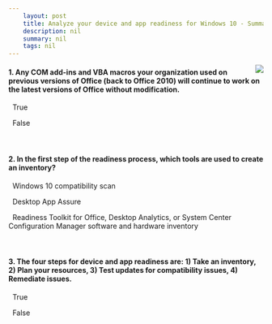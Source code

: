 ```yaml
---
    layout: post
    title: Analyze your device and app readiness for Windows 10 - Summary and knowledge check
    description: nil
    summary: nil
    tags: nil
---
```



 <a target="_blank" href="https://docs.microsoft.com/en-us/learn/modules/m365-modern-device-app/6-summary-and-knowledge-check/"><i class="fas fa-external-link-alt"></i> </a>
 <img align="right" src="https://docs.microsoft.com/en-us/learn/achievements/get-modern-device-and-app-readiness.svg">
####  1. Any COM add-ins and VBA macros your organization used on previous versions of Office (back to Office 2010) will continue to work on the latest versions of Office without modification.


<i class='fas fa-check-square' style='color: Dodgerblue;'></i> &nbsp;&nbsp;True

<i class='far fa-square'></i> &nbsp;&nbsp;False
<br />
<br />
<br />

####  2. In the first step of the readiness process, which tools are used to create an inventory?


<i class='far fa-square'></i> &nbsp;&nbsp;Windows 10 compatibility scan

<i class='far fa-square'></i> &nbsp;&nbsp;Desktop App Assure

<i class='fas fa-check-square' style='color: Dodgerblue;'></i> &nbsp;&nbsp;Readiness Toolkit for Office, Desktop Analytics, or System Center Configuration Manager software and hardware inventory
<br />
<br />
<br />

####  3. The four steps for device and app readiness are: 1) Take an inventory, 2) Plan your resources, 3) Test updates for compatibility issues, 4) Remediate issues.


<i class='far fa-square'></i> &nbsp;&nbsp;True

<i class='fas fa-check-square' style='color: Dodgerblue;'></i> &nbsp;&nbsp;False
<br />
<br />
<br />

